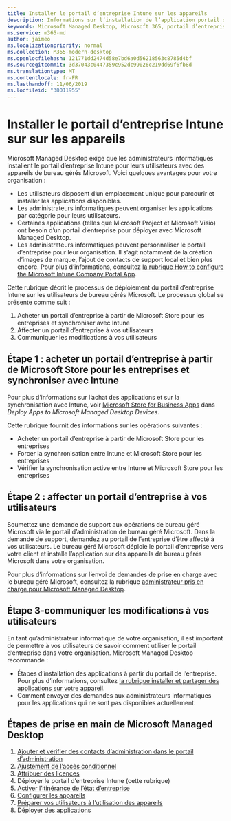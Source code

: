 ```yaml
---
title: Installer le portail d’entreprise Intune sur les appareils
description: Informations sur l’installation de l’application portail d’entreprise sur les appareils de bureau gérés Microsoft
keywords: Microsoft Managed Desktop, Microsoft 365, portail d’entreprise
ms.service: m365-md
author: jaimeo
ms.localizationpriority: normal
ms.collection: M365-modern-desktop
ms.openlocfilehash: 121771dd2474d58e7bd6a0d56218563c8785d4bf
ms.sourcegitcommit: 3d37043c0447359c952dc99026c219dd69f6fb8d
ms.translationtype: MT
ms.contentlocale: fr-FR
ms.lasthandoff: 11/06/2019
ms.locfileid: "38011955"
---
```

# <a name="install-intune-company-portal-on-on-devices"></a>Installer le portail d’entreprise Intune sur sur les appareils

Microsoft Managed Desktop exige que les administrateurs informatiques installent le portail d’entreprise Intune pour leurs utilisateurs avec des appareils de bureau gérés Microsoft. Voici quelques avantages pour votre organisation :
- Les utilisateurs disposent d’un emplacement unique pour parcourir et installer les applications disponibles. 
- Les administrateurs informatiques peuvent organiser les applications par catégorie pour leurs utilisateurs.  
- Certaines applications (telles que Microsoft Project et Microsoft Visio) ont besoin d’un portail d’entreprise pour déployer avec Microsoft Managed Desktop.
- Les administrateurs informatiques peuvent personnaliser le portail d’entreprise pour leur organisation. Il s’agit notamment de la création d’images de marque, l’ajout de contacts de support local et bien plus encore. Pour plus d’informations, consultez [la rubrique How to configure the Microsoft Intune Company Portal App](https://docs.microsoft.com/intune/company-portal-app).   

Cette rubrique décrit le processus de déploiement du portail d’entreprise Intune sur les utilisateurs de bureau gérés Microsoft. Le processus global se présente comme suit :
1. Acheter un portail d’entreprise à partir de Microsoft Store pour les entreprises et synchroniser avec Intune
2. Affecter un portail d’entreprise à vos utilisateurs
3. Communiquer les modifications à vos utilisateurs

## <a name="step-1---purchase-company-portal-from-microsoft-store-for-business-and-sync-with-intune"></a>Étape 1 : acheter un portail d’entreprise à partir de Microsoft Store pour les entreprises et synchroniser avec Intune
Pour plus d’informations sur l’achat des applications et sur la synchronisation avec Intune, voir [Microsoft Store for Business Apps](deploy-apps.md#msfb-apps) dans *Deploy Apps to Microsoft Managed Desktop Devices*.

Cette rubrique fournit des informations sur les opérations suivantes : 
- Acheter un portail d’entreprise à partir de Microsoft Store pour les entreprises 
- Forcer la synchronisation entre Intune et Microsoft Store pour les entreprises
- Vérifier la synchronisation active entre Intune et Microsoft Store pour les entreprises 

## <a name="step-2---assign-company-portal-to-your-users"></a>Étape 2 : affecter un portail d’entreprise à vos utilisateurs
Soumettez une demande de support aux opérations de bureau géré Microsoft via le portail d’administration de bureau géré Microsoft. Dans la demande de support, demandez au portail de l’entreprise d’être affecté à vos utilisateurs. Le bureau géré Microsoft déploie le portail d’entreprise vers votre client et installe l’application sur des appareils de bureau gérés Microsoft dans votre organisation.

Pour plus d’informations sur l’envoi de demandes de prise en charge avec le bureau géré Microsoft, consultez la rubrique [administrateur pris en charge pour Microsoft Managed Desktop](../working-with-managed-desktop/admin-support.md).

## <a name="step-3---communicate-change-to-your-users"></a>Étape 3-communiquer les modifications à vos utilisateurs
En tant qu’administrateur informatique de votre organisation, il est important de permettre à vos utilisateurs de savoir comment utiliser le portail d’entreprise dans votre organisation. Microsoft Managed Desktop recommande :
- Étapes d’installation des applications à partir du portail de l’entreprise. Pour plus d’informations, consultez [la rubrique installer et partager des applications sur votre appareil](https://docs.microsoft.com/intune-user-help/install-apps-cpapp-windows).
- Comment envoyer des demandes aux administrateurs informatiques pour les applications qui ne sont pas disponibles actuellement.

## <a name="steps-to-get-started-with-microsoft-managed-desktop"></a>Étapes de prise en main de Microsoft Managed Desktop

1. [Ajouter et vérifier des contacts d’administration dans le portail d’administration](add-admin-contacts.md)
2. [Ajustement de l’accès conditionnel](conditional-access.md)
3. [Attribuer des licences](assign-licenses.md)
4. Déployer le portail d’entreprise Intune (cette rubrique)
5. [Activer l’itinérance de l’état d’entreprise](enterprise-state-roaming.md)
6. [Configurer les appareils](set-up-devices.md)
7. [Préparer vos utilisateurs à l’utilisation des appareils](get-started-devices.md)
8. [Déployer des applications](deploy-apps.md)
